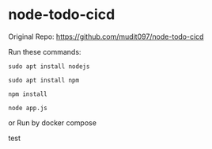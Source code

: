 # node-todo-cicd
Original Repo: https://github.com/mudit097/node-todo-cicd


Run these commands:


`sudo apt install nodejs`


`sudo apt install npm`


`npm install`

`node app.js`

or Run by docker compose

test

